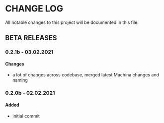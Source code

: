 # CHANGE LOG

All notable changes to this project will be documented in this file.

## BETA RELEASES

### 0.2.1b - 03.02.2021

#### Changes
- a lot of changes across codebase, merged latest Machina changes and naming

### 0.2.0b - 02.02.2021

#### Added
- initial commit
